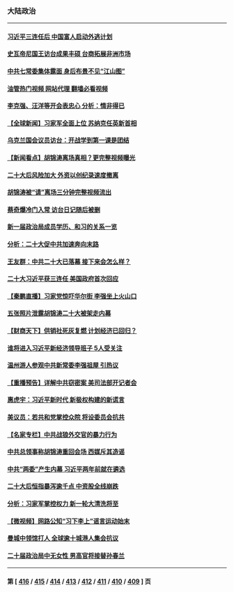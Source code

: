 ### 大陆政治
---
#### [习近平三连任后 中国富人启动外逃计划](../../pages/ncid277/n13852407.md?10252045) 
#### [史瓦帝尼国王访台成果丰硕 台商拓展非洲市场](../../pages/ncid277/n13852200.md?10252045) 
#### [中共七常委集体露面 身后布景不见“江山图”](../../pages/ncid277/n13852367.md?10252045) 
#### [油管热门视频 网站代理 翻墙必看视频](http://132.145.103.77:81/youtube.html?10252045)
#### [李克强、汪洋等开会表忠心 分析：情非得已](../../pages/ncid277/n13852331.md?10252045) 
#### [【全球新闻】习家军全面上位 苏纳克任英新首相](../../pages/ncid277/n13852383.md?10252045) 
#### [乌克兰国会议员访台：开战学到第一课是团结](../../pages/ncid277/n13852308.md?10252045) 
#### [【新闻看点】胡锦涛离场真相？更完整视频曝光](../../pages/ncid277/n13851865.md?10252045) 
#### [二十大后风险加大 外资以创纪录速度撤离](../../pages/ncid277/n13852213.md?10252045) 
#### [胡锦涛被“请”离场三分钟完整视频流出](../../pages/ncid277/n13852163.md?10252045) 
#### [蔡奇爆冷门入常 访台日记随后被删](../../pages/ncid277/n13852198.md?10252045) 
#### [新一届政治局成员学历、和习的关系一览](../../pages/ncid277/n13852149.md?10252045) 
#### [分析：二十大促中共加速奔向末路](../../pages/ncid277/n13852110.md?10252045) 
#### [王友群：中共二十大已落幕 接下来会怎么样？](../../pages/ncid277/n13852000.md?10252045) 
#### [二十大习近平获三连任 美国政府首次回应](../../pages/ncid277/n13852054.md?10252045) 
#### [【秦鹏直播】习家党惊吓华尔街 李强坐上火山口](../../pages/ncid277/n13852079.md?10252045) 
#### [五张照片泄露胡锦涛二十大被架走内幕](../../pages/ncid277/n13851897.md?10252045) 
#### [【财商天下】供销社死灰复燃 计划经济已回归？](../../pages/ncid277/n13852039.md?10252045) 
#### [谁将进入习近平新经济领导班子 5人受关注](../../pages/ncid277/n13852035.md?10252045) 
#### [温州游人参观中共新常委李强祖屋 引热议](../../pages/ncid277/n13852057.md?10252045) 
#### [【重播预告】详解中共窃密案 美司法部开记者会](../../pages/ncid277/n13852027.md?10252045) 
#### [惠虎宇：习近平新时代 新极权构建的新谎言](../../pages/ncid277/n13852053.md?10252045) 
#### [美议员：若共和党掌控众院 将设委员会抗共](../../pages/ncid277/n13851884.md?10252045) 
#### [【名家专栏】中共战狼外交官的暴力行为](../../pages/ncid277/n13851803.md?10252045) 
#### [中共总领事称胡锦涛重回会场 西媒斥其造谣](../../pages/ncid277/n13852005.md?10252045) 
#### [中共“两委”产生内幕 习近平两年前就在遴选](../../pages/ncid277/n13851751.md?10252045) 
#### [二十大后恒指暴泻逾千点 中资股全线崩跌](../../pages/ncid277/n13851857.md?10252045) 
#### [分析：习家军掌控权力 新一轮大清洗将至](../../pages/ncid277/n13851807.md?10252045) 
#### [【微视频】网路公知“习下李上”谣言运动始末](../../pages/ncid277/n13851856.md?10252045) 
#### [曼城中领馆打人 全球逾十城港人集会抗议](../../pages/ncid277/n13851559.md?10252045) 
#### [二十届政治局中无女性 男高官将接替孙春兰](../../pages/ncid277/n13851707.md?10252045) 

---
#### 第 [ [416](./416.md?10252045) / [415](./415.md?10252045) / [414](./414.md?10252045) / [413](./413.md?10252045) / [412](./412.md?10252045) / [411](./411.md?10252045) / [410](./410.md?10252045) / [409](./409.md?10252045) ] 页
